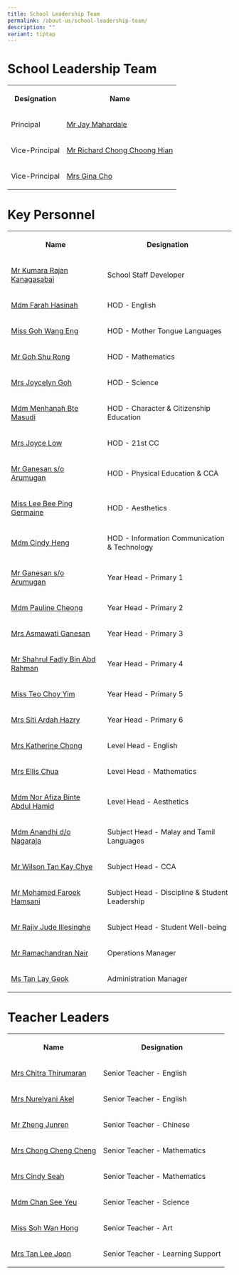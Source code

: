 ```yaml
---
title: School Leadership Team
permalink: /about-us/school-leadership-team/
description: ""
variant: tiptap
---
```

<h1>School Leadership Team</h1>
<table style="minWidth: 50px">
<colgroup>
<col>
<col>
</colgroup>
<tbody>
<tr>
<th rowspan="1" colspan="1">
<p>Designation</p>
</th>
<th rowspan="1" colspan="1">
<p>Name</p>
</th>
</tr>
<tr>
<td rowspan="1" colspan="1">
<p>Principal</p>
</td>
<td rowspan="1" colspan="1">
<p><a href="mailto:jay_mahardale@schools.gov.sg" rel="noopener noreferrer nofollow" target="_blank">Mr Jay Mahardale</a>
</p>
</td>
</tr>
<tr>
<td rowspan="1" colspan="1">
<p>Vice-Principal</p>
</td>
<td rowspan="1" colspan="1">
<p><a href="mailto:chong_choong_hian@schools.gov.sg" rel="noopener noreferrer nofollow" target="_blank">Mr Richard Chong Choong Hian</a>
</p>
</td>
</tr>
<tr>
<td rowspan="1" colspan="1">
<p>Vice-Principal</p>
</td>
<td rowspan="1" colspan="1">
<p><a href="mailto:lee_quee_choo_gina@schools.gov.sg" rel="noopener noreferrer nofollow" target="_blank">Mrs Gina Cho</a>
</p>
</td>
</tr>
</tbody>
</table>
<h1>Key Personnel</h1>
<table style="minWidth: 50px">
<colgroup>
<col>
<col>
</colgroup>
<tbody>
<tr>
<th rowspan="1" colspan="1">
<p>Name</p>
</th>
<th rowspan="1" colspan="1">
<p>Designation</p>
</th>
</tr>
<tr>
<td rowspan="1" colspan="1">
<p><a href="kumara_rajan_kanagasabai@schools.gov.sg" rel="noopener noreferrer nofollow" target="_blank">Mr Kumara Rajan Kanagasabai</a>
</p>
</td>
<td rowspan="1" colspan="1">
<p>School Staff Developer</p>
</td>
</tr>
<tr>
<td rowspan="1" colspan="1">
<p><a href="farah_hasinah_abdul_wahab@schools.gov.sg" rel="noopener noreferrer nofollow" target="_blank">Mdm Farah Hasinah</a>
</p>
</td>
<td rowspan="1" colspan="1">
<p>HOD - English</p>
</td>
</tr>
<tr>
<td rowspan="1" colspan="1">
<p><a href="goh_wang_eng@schools.gov.sg" rel="noopener noreferrer nofollow" target="_blank">Miss Goh Wang Eng</a>
</p>
</td>
<td rowspan="1" colspan="1">
<p>HOD - Mother Tongue Languages</p>
</td>
</tr>
<tr>
<td rowspan="1" colspan="1">
<p><a href="goh_shu_rong@schools.gov.sg" rel="noopener noreferrer nofollow" target="_blank">Mr Goh Shu Rong</a>
</p>
</td>
<td rowspan="1" colspan="1">
<p>HOD - Mathematics</p>
</td>
</tr>
<tr>
<td rowspan="1" colspan="1">
<p><a href="tan_pei_ying_Joycelyn@schools.gov.sg" rel="noopener noreferrer nofollow" target="_blank">Mrs Joycelyn Goh</a>
</p>
</td>
<td rowspan="1" colspan="1">
<p>HOD - Science</p>
</td>
</tr>
<tr>
<td rowspan="1" colspan="1">
<p><a href="menhanah_masudi@schools.gov.sg" rel="noopener noreferrer nofollow" target="_blank">Mdm Menhanah Bte Masudi</a>
</p>
</td>
<td rowspan="1" colspan="1">
<p>HOD - Character &amp; Citizenship Education</p>
</td>
</tr>
<tr>
<td rowspan="1" colspan="1">
<p><a href="cheung_pei_yi@schools.gov.sg" rel="noopener noreferrer nofollow" target="_blank">Mrs Joyce Low</a>
</p>
</td>
<td rowspan="1" colspan="1">
<p>HOD - 21st CC</p>
</td>
</tr>
<tr>
<td rowspan="1" colspan="1">
<p><a href="ganesan_arumugan@schools.gov.sg" rel="noopener noreferrer nofollow" target="_blank">Mr Ganesan s/o Arumugan</a>
</p>
</td>
<td rowspan="1" colspan="1">
<p>HOD - Physical Education &amp; CCA</p>
</td>
</tr>
<tr>
<td rowspan="1" colspan="1">
<p><a href="lee_bee_ping_germaine@schools.gov.sg" rel="noopener noreferrer nofollow" target="_blank">Miss Lee Bee Ping Germaine</a>
</p>
</td>
<td rowspan="1" colspan="1">
<p>HOD - Aesthetics</p>
</td>
</tr>
<tr>
<td rowspan="1" colspan="1">
<p><a href="heng_cindy@schools.gov.sg" rel="noopener noreferrer nofollow" target="_blank">Mdm Cindy Heng</a>
</p>
</td>
<td rowspan="1" colspan="1">
<p>HOD - Information Communication &amp; Technology</p>
</td>
</tr>
<tr>
<td rowspan="1" colspan="1">
<p><a href="ganesan_arumugan@schools.gov.sg" rel="noopener noreferrer nofollow" target="_blank">Mr Ganesan s/o Arumugan</a>
</p>
</td>
<td rowspan="1" colspan="1">
<p>Year Head - Primary 1</p>
</td>
</tr>
<tr>
<td rowspan="1" colspan="1">
<p><a href="cheong_siew_lan_pauline@schools.gov.sg" rel="noopener noreferrer nofollow" target="_blank">Mdm Pauline Cheong</a>
</p>
</td>
<td rowspan="1" colspan="1">
<p>Year Head - Primary 2</p>
</td>
</tr>
<tr>
<td rowspan="1" colspan="1">
<p><a href="asmawati_abdullah@schools.gov.sg" rel="noopener noreferrer nofollow" target="_blank">Mrs Asmawati Ganesan</a>
</p>
</td>
<td rowspan="1" colspan="1">
<p>Year Head - Primary 3</p>
</td>
</tr>
<tr>
<td rowspan="1" colspan="1">
<p><a href="shahrul_fadly_abd_rahman@schools.gov.sg" rel="noopener noreferrer nofollow" target="_blank">Mr Shahrul Fadly Bin Abd Rahman</a>
</p>
</td>
<td rowspan="1" colspan="1">
<p>Year Head - Primary 4</p>
</td>
</tr>
<tr>
<td rowspan="1" colspan="1">
<p><a href="teo_choy_yim@schools.gov.sg" rel="noopener noreferrer nofollow" target="_blank">Miss Teo Choy Yim</a>
</p>
</td>
<td rowspan="1" colspan="1">
<p>Year Head - Primary 5</p>
</td>
</tr>
<tr>
<td rowspan="1" colspan="1">
<p><a href="siti_ardah_iskandar@schools.gov.sg" rel="noopener noreferrer nofollow" target="_blank">Mrs Siti Ardah Hazry</a>
</p>
</td>
<td rowspan="1" colspan="1">
<p>Year Head - Primary 6</p>
</td>
</tr>
<tr>
<td rowspan="1" colspan="1">
<p><a href="tan_wenxin@schools.gov.sg" rel="noopener noreferrer nofollow" target="_blank">Mrs Katherine Chong</a>
</p>
</td>
<td rowspan="1" colspan="1">
<p>Level Head - English</p>
</td>
</tr>
<tr>
<td rowspan="1" colspan="1">
<p><a href="tan_qiu_qing_ellis@schools.gov.sg" rel="noopener noreferrer nofollow" target="_blank">Mrs Ellis Chua</a>
</p>
</td>
<td rowspan="1" colspan="1">
<p>Level Head - Mathematics</p>
</td>
</tr>
<tr>
<td rowspan="1" colspan="1">
<p><a href="nor_afiza_abdul_hamid@schools.gov.sg" rel="noopener noreferrer nofollow" target="_blank">Mdm Nor Afiza Binte Abdul Hamid</a>
</p>
</td>
<td rowspan="1" colspan="1">
<p>Level Head - Aesthetics</p>
</td>
</tr>
<tr>
<td rowspan="1" colspan="1">
<p><a href="anandhi_nagaraja@schools.gov.sg" rel="noopener noreferrer nofollow" target="_blank">Mdm Anandhi d/o Nagaraja</a>
</p>
</td>
<td rowspan="1" colspan="1">
<p>Subject Head - Malay and Tamil Languages</p>
</td>
</tr>
<tr>
<td rowspan="1" colspan="1">
<p><a href="tan_kay_chye_wilson@schools.gov.sg" rel="noopener noreferrer nofollow" target="_blank">Mr Wilson Tan Kay Chye</a>
</p>
</td>
<td rowspan="1" colspan="1">
<p>Subject Head - CCA</p>
</td>
</tr>
<tr>
<td rowspan="1" colspan="1">
<p><a href="mohamed_faroek_hamsani@schools.gov.sg" rel="noopener noreferrer nofollow" target="_blank">Mr Mohamed Faroek Hamsani</a>
</p>
</td>
<td rowspan="1" colspan="1">
<p>Subject Head - Discipline &amp; Student Leadership</p>
</td>
</tr>
<tr>
<td rowspan="1" colspan="1">
<p><a href="rajiv_jude_illesinghe@schools.gov.sg" rel="noopener noreferrer nofollow" target="_blank">Mr Rajiv Jude Illesinghe</a>
</p>
</td>
<td rowspan="1" colspan="1">
<p>Subject Head - Student Well-being</p>
</td>
</tr>
<tr>
<td rowspan="1" colspan="1">
<p><a href="ramachandran_nair@schools.gov.sg" rel="noopener noreferrer nofollow" target="_blank">Mr Ramachandran Nair</a>
</p>
</td>
<td rowspan="1" colspan="1">
<p>Operations Manager</p>
</td>
</tr>
<tr>
<td rowspan="1" colspan="1">
<p><a href="tan_lay_geok_b@schools.gov.sg" rel="noopener noreferrer nofollow" target="_blank">Ms Tan Lay Geok</a>
</p>
</td>
<td rowspan="1" colspan="1">
<p>Administration Manager</p>
</td>
</tr>
</tbody>
</table>
<h1>Teacher Leaders</h1>
<table style="minWidth: 50px">
<colgroup>
<col>
<col>
</colgroup>
<tbody>
<tr>
<th rowspan="1" colspan="1">
<p>Name</p>
</th>
<th rowspan="1" colspan="1">
<p>Designation</p>
</th>
</tr>
<tr>
<td rowspan="1" colspan="1">
<p><a href="chitra_devi_v_ramalingam@schools.gov.sg" rel="noopener noreferrer nofollow" target="_blank">Mrs Chitra Thirumaran</a>
</p>
</td>
<td rowspan="1" colspan="1">
<p>Senior Teacher - English</p>
</td>
</tr>
<tr>
<td rowspan="1" colspan="1">
<p><a href="nurelyani_mustaffa@schools.gov.sg" rel="noopener noreferrer nofollow" target="_blank">Mrs Nurelyani Akel</a>
</p>
</td>
<td rowspan="1" colspan="1">
<p>Senior Teacher - English</p>
</td>
</tr>
<tr>
<td rowspan="1" colspan="1">
<p><a href="zheng_junren@schools.gov.sg" rel="noopener noreferrer nofollow" target="_blank">Mr Zheng Junren</a>
</p>
</td>
<td rowspan="1" colspan="1">
<p>Senior Teacher - Chinese</p>
</td>
</tr>
<tr>
<td rowspan="1" colspan="1">
<p><a href="chong_cheng_cheng@schools.gov.sg" rel="noopener noreferrer nofollow" target="_blank">Mrs Chong Cheng Cheng</a>
</p>
</td>
<td rowspan="1" colspan="1">
<p>Senior Teacher - Mathematics</p>
</td>
</tr>
<tr>
<td rowspan="1" colspan="1">
<p><a href="koh_peng_peng@schools.gov.sg" rel="noopener noreferrer nofollow" target="_blank">Mrs Cindy Seah</a>
</p>
</td>
<td rowspan="1" colspan="1">
<p>Senior Teacher - Mathematics</p>
</td>
</tr>
<tr>
<td rowspan="1" colspan="1">
<p><a href="chan_see_yeu@schools.gov.sg" rel="noopener noreferrer nofollow" target="_blank">Mdm Chan See Yeu</a>
</p>
</td>
<td rowspan="1" colspan="1">
<p>Senior Teacher - Science</p>
</td>
</tr>
<tr>
<td rowspan="1" colspan="1">
<p><a href="soh_wan_hong@schools.gov.sg" rel="noopener noreferrer nofollow" target="_blank">Miss Soh Wan Hong</a>
</p>
</td>
<td rowspan="1" colspan="1">
<p>Senior Teacher - Art</p>
</td>
</tr>
<tr>
<td rowspan="1" colspan="1">
<p><a href="lim_lee_joon@schools.gov.sg" rel="noopener noreferrer nofollow" target="_blank">Mrs Tan Lee Joon</a>
</p>
</td>
<td rowspan="1" colspan="1">
<p>Senior Teacher - Learning Support</p>
</td>
</tr>
</tbody>
</table>
<p></p>